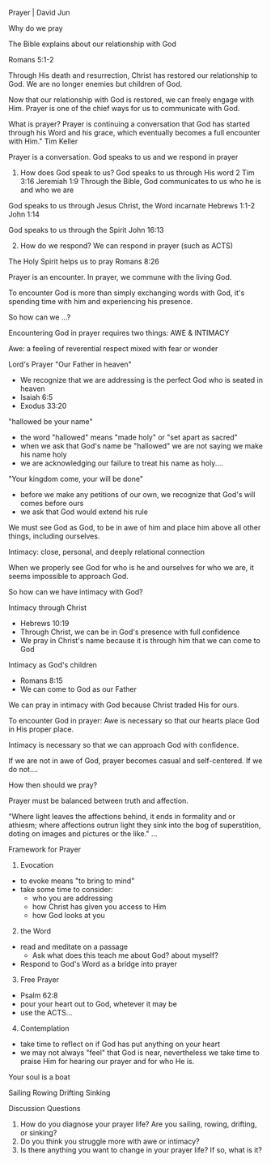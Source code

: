 Prayer | David Jun

Why do we pray

The Bible explains about our relationship with God

Romans 5:1-2

Through His death and resurrection, Christ has restored our relationship to God. We are no longer enemies but children of God.

Now that our relationship with God is restored, we can freely engage with Him.
Prayer is one of the chief ways for us to communicate with God.


What is prayer?
Prayer is continuing a conversation that God has started through his Word and his grace, which eventually becomes a full encounter with Him."
Tim Keller

Prayer is a conversation.
God speaks to us and we respond in prayer

1. How does God speak to us?
God speaks to us through His word
2 Tim 3:16
Jeremiah 1:9
Through the Bible, God communicates to us who he is and who we are

God speaks to us through Jesus Christ, the Word incarnate
Hebrews 1:1-2
John 1:14

God speaks to us through the Spirit
John 16:13

2. How do we respond?
We can respond in prayer (such as ACTS)

The Holy Spirit helps us to pray
Romans 8:26

Prayer is an encounter.
In prayer, we commune with the living God.

To encounter God is more than simply exchanging words with God, it's spending time with him and experiencing his presence.

So how can we ...?

Encountering God in prayer requires two things:
AWE & INTIMACY

Awe: a feeling of reverential respect mixed with fear or wonder

Lord's Prayer
"Our Father in heaven"
- We recognize that we are addressing is the perfect God who is seated in heaven
- Isaiah 6:5
- Exodus 33:20

"hallowed be your name"
- the word "hallowed" means "made holy" or "set apart as sacred"
- when we ask that God's name be "hallowed" we are not saying we make his name holy
- we are acknowledging our failure to treat his name as holy....

"Your kingdom come, your will be done"
- before we make any petitions of our own, we recognize that God's will comes before ours
- we ask that God would extend his rule

We must see God as God, to be in awe of him and place him above all other things, including ourselves.

Intimacy: close, personal, and deeply relational connection

When we properly see God for who is he and ourselves for who we are, it seems impossible to approach God.

So how can we have intimacy with God?

Intimacy through Christ
- Hebrews 10:19
- Through Christ, we can be in God's presence with full confidence
- We pray in Christ's name because it is through him that we can come to God

Intimacy as God's children
- Romans 8:15
- We can come to God as our Father

We can pray in intimacy with God because Christ traded His for ours.

To encounter God in prayer:
Awe is necessary so that our hearts place God in His proper place.

Intimacy is necessary so that we can approach God with confidence.

If we are not in awe of God, prayer becomes casual and self-centered. If we do not....


How then should we pray?

Prayer must be balanced between truth and affection.

"Where light leaves the affections behind, it ends in formality and or athiesm; where affections outrun light they sink into the bog of superstition, doting on images and pictures or the like." ...

Framework for Prayer

1. Evocation
- to evoke means "to bring to mind"
- take some time to consider:
  - who you are addressing
  - how Christ has given you access to Him
  - how God looks at you

2. the Word
- read and meditate on a passage
  - Ask what does this teach me about God? about myself?
- Respond to God's Word as a bridge into prayer

3. Free Prayer
- Psalm 62:8
- pour your heart out to God, whetever it may be
- use the ACTS...

4. Contemplation
- take time to reflect on if God has put anything on your heart
- we may not always "feel" that God is near, nevertheless we take time to praise Him for hearing our prayer and for who He is.

Your soul is a boat

Sailing
Rowing
Drifting
Sinking

Discussion Questions
1. How do you diagnose your prayer life? Are you sailing, rowing, drifting, or sinking?
2. Do you think you struggle more with awe or intimacy?
3. Is there anything you want to change in your prayer life? If so, what is it?